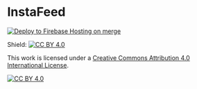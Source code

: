 # InstaFeed

[![Deploy to Firebase Hosting on merge](https://github.com/hpmartini/insta-feed/actions/workflows/firebase-hosting-merge.yml/badge.svg)](https://github.com/hpmartini/insta-feed/actions/workflows/firebase-hosting-merge.yml)

Shield: [![CC BY 4.0][cc-by-shield]][cc-by]

This work is licensed under a
[Creative Commons Attribution 4.0 International License][cc-by].

[![CC BY 4.0][cc-by-image]][cc-by]

[cc-by]: http://creativecommons.org/licenses/by/4.0/
[cc-by-image]: https://i.creativecommons.org/l/by/4.0/88x31.png
[cc-by-shield]: https://img.shields.io/badge/License-CC%20BY%204.0-lightgrey.svg
